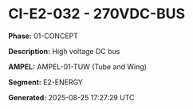 # CI-E2-032 - 270VDC-BUS

**Phase:** 01-CONCEPT

**Description:** High voltage DC bus

**AMPEL:** AMPEL-01-TUW (Tube and Wing)

**Segment:** E2-ENERGY

**Generated:** 2025-08-25 17:27:29 UTC
